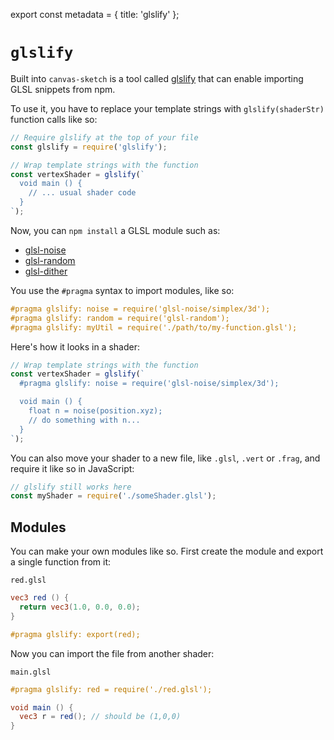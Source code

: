 export const metadata = {
  title: 'glslify'
};

# `glslify`

Built into `canvas-sketch` is a tool called [glslify](https://www.npmjs.com/package/glslify) that can enable importing GLSL snippets from npm.

To use it, you have to replace your template strings with `glslify(shaderStr)` function calls like so:

```js
// Require glslify at the top of your file
const glslify = require('glslify');

// Wrap template strings with the function
const vertexShader = glslify(`
  void main () {
    // ... usual shader code
  }
`);
```

Now, you can `npm install` a GLSL module such as:

- [glsl-noise](https://www.npmjs.com/package/glsl-noise)
- [glsl-random](https://www.npmjs.com/package/glsl-random)
- [glsl-dither](https://www.npmjs.com/package/glsl-dither)

You use the `#pragma` syntax to import modules, like so:

```glsl
#pragma glslify: noise = require('glsl-noise/simplex/3d');
#pragma glslify: random = require('glsl-random');
#pragma glslify: myUtil = require('./path/to/my-function.glsl');
```

Here's how it looks in a shader:

```js
// Wrap template strings with the function
const vertexShader = glslify(`
  #pragma glslify: noise = require('glsl-noise/simplex/3d');

  void main () {
    float n = noise(position.xyz);
    // do something with n...
  }
`);
```

You can also move your shader to a new file, like `.glsl`, `.vert` or `.frag`, and require it like so in JavaScript:

```js
// glslify still works here
const myShader = require('./someShader.glsl');
```

## Modules

You can make your own modules like so. First create the module and export a single function from it:

`red.glsl`

```glsl
vec3 red () {
  return vec3(1.0, 0.0, 0.0);
}

#pragma glslify: export(red);
```

Now you can import the file from another shader:

`main.glsl`

```glsl
#pragma glslify: red = require('./red.glsl');

void main () {
  vec3 r = red(); // should be (1,0,0)
}
```